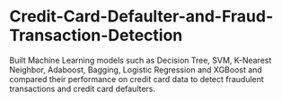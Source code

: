 # Credit-Card-Defaulter-and-Fraud-Transaction-Detection
Built Machine Learning models such as Decision Tree, SVM, K-Nearest Neighbor, Adaboost, Bagging, Logistic Regression and XGBoost and compared their performance on credit card data to detect fraudulent transactions and credit card defaulters.   
